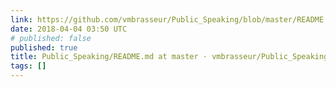 ```yaml
---
link: https://github.com/vmbrasseur/Public_Speaking/blob/master/README.md
date: 2018-04-04 03:50 UTC
# published: false
published: true
title: Public_Speaking/README.md at master · vmbrasseur/Public_Speaking · GitHub
tags: []
---
```



